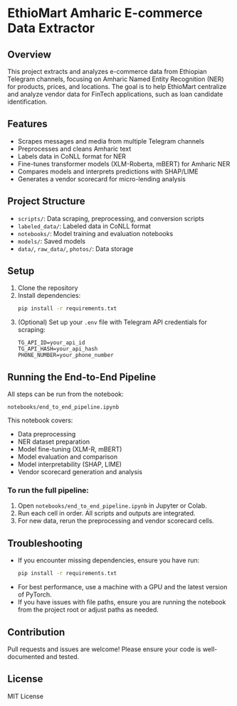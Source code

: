 # EthioMart Amharic E-commerce Data Extractor

## Overview
This project extracts and analyzes e-commerce data from Ethiopian Telegram channels, focusing on Amharic Named Entity Recognition (NER) for products, prices, and locations. The goal is to help EthioMart centralize and analyze vendor data for FinTech applications, such as loan candidate identification.

## Features
- Scrapes messages and media from multiple Telegram channels
- Preprocesses and cleans Amharic text
- Labels data in CoNLL format for NER
- Fine-tunes transformer models (XLM-Roberta, mBERT) for Amharic NER
- Compares models and interprets predictions with SHAP/LIME
- Generates a vendor scorecard for micro-lending analysis

## Project Structure
- `scripts/`: Data scraping, preprocessing, and conversion scripts
- `labeled_data/`: Labeled data in CoNLL format
- `notebooks/`: Model training and evaluation notebooks
- `models/`: Saved models
- `data/`, `raw_data/`, `photos/`: Data storage

## Setup
1. Clone the repository
2. Install dependencies:
   ```bash
   pip install -r requirements.txt
   ```
3. (Optional) Set up your `.env` file with Telegram API credentials for scraping:
   ```env
   TG_API_ID=your_api_id
   TG_API_HASH=your_api_hash
   PHONE_NUMBER=your_phone_number
   ```

## Running the End-to-End Pipeline
All steps can be run from the notebook:
```
notebooks/end_to_end_pipeline.ipynb
```
This notebook covers:
- Data preprocessing
- NER dataset preparation
- Model fine-tuning (XLM-R, mBERT)
- Model evaluation and comparison
- Model interpretability (SHAP, LIME)
- Vendor scorecard generation and analysis

### To run the full pipeline:
1. Open `notebooks/end_to_end_pipeline.ipynb` in Jupyter or Colab.
2. Run each cell in order. All scripts and outputs are integrated.
3. For new data, rerun the preprocessing and vendor scorecard cells.

## Troubleshooting
- If you encounter missing dependencies, ensure you have run:
  ```bash
  pip install -r requirements.txt
  ```
- For best performance, use a machine with a GPU and the latest version of PyTorch.
- If you have issues with file paths, ensure you are running the notebook from the project root or adjust paths as needed.

## Contribution
Pull requests and issues are welcome! Please ensure your code is well-documented and tested.

## License
MIT License
